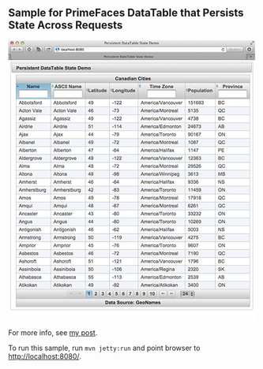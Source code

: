 ## Sample for PrimeFaces DataTable that Persists State Across Requests

![Screenshot](https://github.com/vvasabi/com.bc.datatable/blob/master/screenshot.jpg?raw=true)

For more info, see [my post](http://www.bradchen.com/2012/05/persist-primefaces-datatable-state-across-refresh).

To run this sample, run ``mvn jetty:run`` and point browser to [http://localhost:8080/](http://localhost:8080/).

